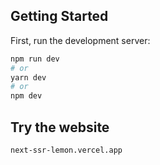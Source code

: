 ## Getting Started

First, run the development server:

```bash
npm run dev
# or
yarn dev
# or
npm dev
```


## Try the website

```bash
next-ssr-lemon.vercel.app
```
